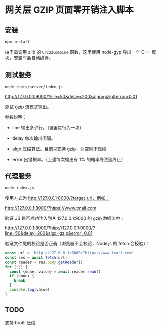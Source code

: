 # 网关层 GZIP 页面零开销注入脚本

## 安装

```bash
npm install
```

由于需调用 zlib 的 `Crc32Combine` 函数，这里使用 node-gyp 导出一个 C++ 模块，安装时会自动编译。

## 测试服务

```bash
node tests/server/index.js
```

http://127.0.0.1:9000/?line=50&delay=200&algo=gzip&error=0.01


测试 gzip 流模式输出。

参数说明：

* line 输出多少行。（这里每行为一块）

* delay 每次输出间隔。

* algo 压缩算法。目前只支持 gzip，为空则不压缩

* error 出错概率。（上述每次输出有 1% 的概率导致流终止）


## 代理服务

```bash
node index.js
```

使用方式为 http://127.0.0.1:8000/?target_url，例如：

http://127.0.0.1:8000/?https://www.tmall.com

验证 JS 是否成功注入到从 127.0.0.1:9000 的 gzip 数据流中：

http://127.0.0.1:8000/?http://127.0.0.1:9000/?line=50&delay=200&algo=gzip&error=0.01

验证文件尾的校验是否正确（浏览器不会校验，Node.js 的 fetch 会校验）：

```js
const url = 'http://127.0.0.1:8000/?https://www.tmall.com'
const res = await fetch(url)
const reader = res.body.getReader()
for (;;) {
  const {done, value} = await reader.read()
  if (done) {
    break
  }
  console.log(value)
}
```

## TODO

支持 brotli 压缩